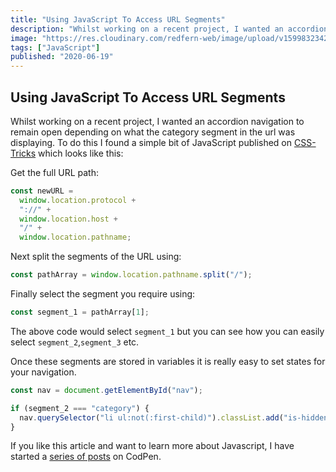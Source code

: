 ```yaml
---
title: "Using JavaScript To Access URL Segments"
description: "Whilst working on a recent project, I wanted an accordion navigation to remain open depending on what the category segment in the url was displaying."
image: "https://res.cloudinary.com/redfern-web/image/upload/v1599832342/redfern-dev/png/js.png"
tags: ["JavaScript"]
published: "2020-06-19"
---
```


## Using JavaScript To Access URL Segments

Whilst working on a recent project, I wanted an accordion navigation to remain open depending on what the category segment in the url was displaying. To do this I found a simple bit of JavaScript published on [CSS-Tricks](http://css-tricks.com/snippets/javascript/get-url-and-url-parts-in-javascript) which looks like this:

Get the full URL path:

```js
const newURL =
  window.location.protocol +
  "://" +
  window.location.host +
  "/" +
  window.location.pathname;
```

Next split the segments of the URL using:

```js
const pathArray = window.location.pathname.split("/");
```

Finally select the segment you require using:

```js
const segment_1 = pathArray[1];
```

The above code would select `segment_1` but you can see how you can easily select `segment_2`,`segment_3` etc.

Once these segments are stored in variables it is really easy to set states for your navigation.

```js
const nav = document.getElementById("nav");

if (segment_2 === "category") {
  nav.querySelector("li ul:not(:first-child)").classList.add("is-hidden");
}
```

If you like this article and want to learn more about Javascript, I have started a [series of posts](http://codepen.io/collection/paujy/) on CodPen.
